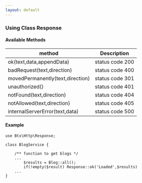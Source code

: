```yaml
---
layout: default
---
```

### Using Class Response
#### Available Methods
| method | Description |
|--|--|
| ok(text,data,appendData) | status code 200 |
| badRequest(text,direction) | status code 400 |
| movedPermanently(text,direction) | status code 301 |
| unauthorized() | status code 401 |
| notFound(text,direction) | status code 404 |
| notAllowed(text,direction) | status code 405 |
| internalServerError(text,data) | status code 500 |

#### Example

```
use Btx\Http\Response;

class BlogService {

    /** function to get blogs */
    ...
        $results = Blog::all();
        if(!empty($result) Response::ok('Loaded',$results)
    ...
}

```